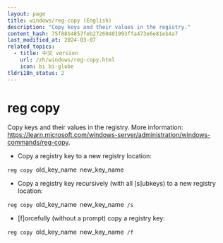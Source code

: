 ```yaml
---
layout: page
title: windows/reg-copy (English)
description: "Copy keys and their values in the registry."
content_hash: 75f88b4857feb27260401993ffa473e6e81eb4a7
last_modified_at: 2024-03-07
related_topics:
  - title: 中文 version
    url: /zh/windows/reg-copy.html
    icon: bi bi-globe
tldri18n_status: 2
---
```

# reg copy

Copy keys and their values in the registry.
More information: <https://learn.microsoft.com/windows-server/administration/windows-commands/reg-copy>.

- Copy a registry key to a new registry location:

`reg copy `<span class="tldr-var badge badge-pill bg-dark-lm bg-white-dm text-white-lm text-dark-dm font-weight-bold">old_key_name</span>` `<span class="tldr-var badge badge-pill bg-dark-lm bg-white-dm text-white-lm text-dark-dm font-weight-bold">new_key_name</span>

- Copy a registry key recursively (with all [s]ubkeys) to a new registry location:

`reg copy `<span class="tldr-var badge badge-pill bg-dark-lm bg-white-dm text-white-lm text-dark-dm font-weight-bold">old_key_name</span>` `<span class="tldr-var badge badge-pill bg-dark-lm bg-white-dm text-white-lm text-dark-dm font-weight-bold">new_key_name</span>` /s`

- [f]orcefully (without a prompt) copy a registry key:

`reg copy `<span class="tldr-var badge badge-pill bg-dark-lm bg-white-dm text-white-lm text-dark-dm font-weight-bold">old_key_name</span>` `<span class="tldr-var badge badge-pill bg-dark-lm bg-white-dm text-white-lm text-dark-dm font-weight-bold">new_key_name</span>` /f`

